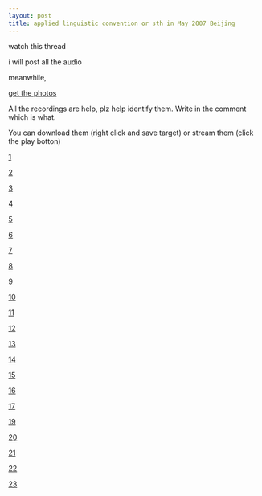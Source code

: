 ```yaml
---
layout: post
title: applied linguistic convention or sth in May 2007 Beijing
---
```


watch this thread

i will post all the audio

meanwhile, 

[get the photos](http://zhaopian.rijiben.org/v/bxy/20070518-daxing.mp3)

All the recordings are help, plz help identify them. Write in the comment which is what.

You can download them (right click and save target) or stream them (click the play botton)

[1](http://www.archive.org/download/rijiben.org/yingyu/celea-20070528-01.mp3)

[2](http://www.archive.org/download/rijiben.org/yingyu/celea-20070528-02.mp3)

[3](http://www.archive.org/download/rijiben.org/yingyu/celea-20070528-03.mp3)

[4](http://www.archive.org/download/rijiben.org/yingyu/celea-20070528-04.mp3)

[5](http://www.archive.org/download/rijiben.org/yingyu/celea-20070528-05.mp3)

[6](http://www.archive.org/download/rijiben.org/yingyu/celea-20070528-06.mp3)

[7](http://www.archive.org/download/rijiben.org/yingyu/celea-20070528-07.mp3)

[8](http://www.archive.org/download/rijiben.org/yingyu/celea-20070528-08.mp3)

[9](http://www.archive.org/download/rijiben.org/yingyu/celea-20070528-09.mp3)

[10](http://www.archive.org/download/rijiben.org/yingyu/celea-20070528-10.mp3)

[11](http://www.archive.org/download/rijiben.org/yingyu/celea-20070528-11.mp3)

[12](http://www.archive.org/download/rijiben.org/yingyu/celea-20070528-12.mp3)

[13](http://www.archive.org/download/rijiben.org/yingyu/celea-20070528-13.mp3)

[14](http://www.archive.org/download/rijiben.org/yingyu/celea-20070528-14.mp3)

[15](http://www.archive.org/download/rijiben.org/yingyu/celea-20070528-15.mp3)

[16](http://www.archive.org/download/rijiben.org/yingyu/celea-20070528-16.mp3)

[17](http://www.archive.org/download/rijiben.org/yingyu/celea-20070528-17.mp3)

[19](http://www.archive.org/download/rijiben.org/yingyu/celea-20070528-19.mp3)

[20](http://www.archive.org/download/rijiben.org/yingyu/celea-20070528-20.mp3)

[21](http://www.archive.org/download/rijiben.org/yingyu/celea-20070528-21.mp3)

[22](http://www.archive.org/download/rijiben.org/yingyu/celea-20070528-22.mp3)

[23](http://www.archive.org/download/rijiben.org/yingyu/celea-20070528-23.mp3)
